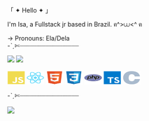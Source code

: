 「 ✦ Hello ✦ 」 

I'm Isa, a Fullstack jr based in Brazil.  ฅ^>⩊<^ ฅ

→ Pronouns: Ela/Dela           
-ˋˏ✄┈┈┈┈┈┈┈┈┈┈┈┈┈┈┈┈ 
<div>
        <img height="180em" src="https://github-readme-stats.vercel.app/api?username=hiimizzy&show_icons-true&theme-dracula&include_all_commits-true&count_privates-true"/>
        <img height="180em" src="https://github-readme-stats.vercel.app/api/top-langs/?username=hiimizzy&layout-compact&langs_count=15&theme-dracula"/>
</div>
 <div style="display: inline_block"><br>
   <img align="center" alt="Js" height="30" width="40" src="https://raw.githubusercontent.com/devicons/devicon/master/icons/javascript/javascript-plain.svg">
   <img align="center" alt="React" height="30" width="40" src="https://raw.githubusercontent.com/devicons/devicon/master/icons/react/react-original.svg">
   <img align="center" alt="HTML" height="30" width="40" src="https://raw.githubusercontent.com/devicons/devicon/master/icons/html5/html5-original.svg">
   <img align="center" alt="CSS" height="30" width="40" src="https://raw.githubusercontent.com/devicons/devicon/master/icons/css3/css3-original.svg">
   <img align="center" alt="PHP" height="30" width="40" src="https://raw.githubusercontent.com/devicons/devicon/master/icons/php/php-original.svg">
   <img align="center" alt="Typescript" height="30" width="40" src="https://raw.githubusercontent.com/devicons/devicon/master/icons/typescript/typescript-original.svg">
   <img align="center" alt="C" height="30" width="40" src="https://raw.githubusercontent.com/devicons/devicon/master/icons/c/c-original.svg">
 </div>
  <br> 
 -ˋˏ✄┈┈┈┈┈┈┈┈┈┈┈┈┈┈┈┈  
  <br>  <br>
 <div>
    <a href="https://www.linkedin.com/in/isabela-araujo-35378b196" target="_blank"><img src="https://img.shields.io/badge/-LinkedIn-%230077B5?style=for-the-badge&logo=linkedin&logoColor=white" target="_blank"></a> 
 </div>
 
 
